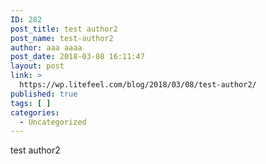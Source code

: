 ```yaml
---
ID: 282
post_title: test author2
post_name: test-author2
author: aaa aaaa
post_date: 2018-03-08 16:11:47
layout: post
link: >
  https://wp.litefeel.com/blog/2018/03/08/test-author2/
published: true
tags: [ ]
categories:
  - Uncategorized
---
```

test author2
